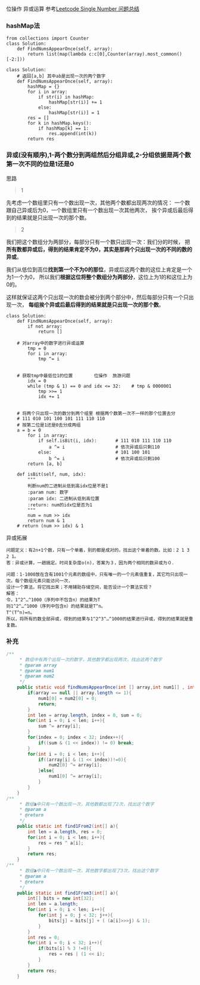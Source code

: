 位操作 异或运算
参考[Leetcode Single Number 问题总结](http://liadbiz.github.io/leetcode-single-number-problems-summary/)
### hashMap法

```python3
from collections import Counter
class Solution:
    def FindNumsAppearOnce(self, array):
        return list(map(lambda c:c[0],Counter(array).most_common()[-2:]))
```	

```python3
class Solution:
    # 返回[a,b] 其中ab是出现一次的两个数字
    def FindNumsAppearOnce(self, array):
        hashMap = {}
        for i in array:
            if str(i) in hashMap:
                hashMap[str(i)] += 1
            else:
                hashMap[str(i)] = 1
        res = []
        for k in hashMap.keys():
            if hashMap[k] == 1:
                res.append(int(k))
        return res
```
 
### 异或(没有顺序),1-两个数分到两组然后分组异或,2-分组依据是两个数第一次不同的位是1还是0

思路

>1

先考虑一个数组里只有一个数出现一次，其他两个数都出现两次的情况：
一个数跟自己异或后为0，一个数组里只有一个数出现一次其他两次，
挨个异或后最后得到的结果就是只出现一次的那个数。

>2

我们把这个数组分为两部分，每部分只有一个数只出现一次：我们分的时候，
把**所有数都异或后，得到的结果肯定不为0，其实是那两个只出现一次的不同的数的异或**。

我们从低位到高位**找到第一个不为0的那位**，异或后这两个数的这位上肯定是一个为1一个为0，
所以我们**根据这位将整个数组分为两部分**，这位上为1的和这位上为0的。

这样就保证这两个只出现一次的数会被分到两个部分中，然后每部分只有一个只出现一次，
**每组挨个异或后最后得到的结果就是只出现一次的那个数**。

```python3
class Solution:
    def FindNumsAppearOnce(self, array):
        if not array:
            return []
        
	# 对array中的数字进行异或运算
        tmp = 0
        for i in array:
            tmp ^= i
        		
		
	# 获取tmp中最低位1的位置        位操作  旅游问题
        idx = 0
        while (tmp & 1) == 0 and idx <= 32:    # tmp & 0000001 
            tmp >>= 1
            idx += 1
        
		
	# 将两个只出现一次的数分到两个组里 根据两个数第一次不一样的那个位置去分
	# 111 010 101 100 101 111 110 110
	# 按第二位是1还是0去分成两组
	a = b = 0
        for i in array:
            if self.isBit(i, idx):       # 111 010 111 110 110
                a ^= i                   # 依次异或后只剩110
            else:                        # 101 100 101 
                b ^= i                   # 依次异或后只剩100
        return [a, b]
 
    def isBit(self, num, idx):
        """
        判断num的二进制从低到高idx位是不是1
        :param num: 数字
        :param idx: 二进制从低到高位置
        :return: num的idx位是否为1
        """
        num = num >> idx
        return num & 1
	# return (num >> idx) & 1
```
异或拓展
```
问题定义：有2n+1个数，只有一个单着，别的都是成对的，找出这个单着的数。比如：2 1 3 2 1。 
答：异或计算，一趟搞定。时间复杂度o(n)，答案为３，因为两个相同的数异或为０．

问题：1-1000放在含有1001个元素的数组中，只有唯一的一个元素值重复，其它均只出现一次。每个数组元素只能访问一次，
设计一个算法，将它找出来；不用辅助存储空间，能否设计一个算法实现？
解答： 
令，1^2^…^1000（序列中不包含n）的结果为T 
则1^2^…^1000（序列中包含n）的结果就是T^n。 
T^(T^n)=n。 
所以，将所有的数全部异或，得到的结果与1^2^3^…^1000的结果进行异或，得到的结果就是重复数。
```


### 补充
```java
/**
     * 数组中有两个出现一次的数字，其他数字都出现两次，找出这两个数字
     * @param array
     * @param num1
     * @param num2
     */
    public static void findNumsAppearOnce(int [] array,int num1[] , int num2[]) {
        if(array == null || array.length <= 1){
            num1[0] = num2[0] = 0;
            return;
        }
        int len = array.length, index = 0, sum = 0;
        for(int i = 0; i < len; i++){
            sum ^= array[i];
        }
        for(index = 0; index < 32; index++){
            if((sum & (1 << index)) != 0) break;
        }
        for(int i = 0; i < len; i++){
            if((array[i] & (1 << index))!=0){
                num2[0] ^= array[i];
            }else{
                num1[0] ^= array[i];
            }
        }
    }
/**
     * 数组a中只有一个数出现一次，其他数都出现了2次，找出这个数字
     * @param a
     * @return
     */
    public static int find1From2(int[] a){
        int len = a.length, res = 0;
        for(int i = 0; i < len; i++){
            res = res ^ a[i];
        }
        return res;
    }
/**
     * 数组a中只有一个数出现一次，其他数字都出现了3次，找出这个数字
     * @param a
     * @return
     */
    public static int find1From3(int[] a){
        int[] bits = new int[32];
        int len = a.length;
        for(int i = 0; i < len; i++){
            for(int j = 0; j < 32; j++){
                bits[j] = bits[j] + ( (a[i]>>>j) & 1);
            }
        }
        int res = 0;
        for(int i = 0; i < 32; i++){
            if(bits[i] % 3 !=0){
                res = res | (1 << i);
            }
        }
        return res;
    }
```

